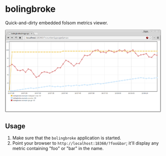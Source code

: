 # bolingbroke

Quick-and-dirty embedded folsom metrics viewer.

![Screenshot](/Screenshot.png?raw=true)

## Usage

1. Make sure that the `bolingbroke` application is started.
2. Point your browser to `http://localhost:18360/?foo&bar`; it'll display any
   metric containing "foo" or "bar" in the name.
